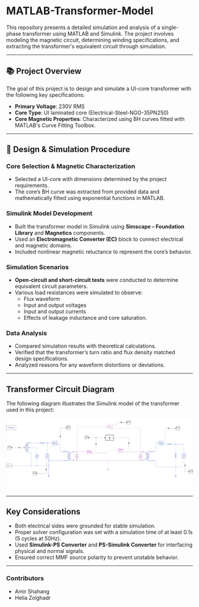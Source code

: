 # MATLAB-Transformer-Model

This repository presents a detailed simulation and analysis of a single-phase transformer using MATLAB and Simulink. The project involves modeling the magnetic circuit, determining winding specifications, and extracting the transformer's equivalent circuit through simulation.

---

## 📚 Project Overview
The goal of this project is to design and simulate a UI-core transformer with the following key specifications:
- **Primary Voltage**: 230V RMS
- **Core Type**: UI laminated core (Electrical-Steel-NGO-35PN250)
- **Core Magnetic Properties**: Characterized using BH curves fitted with MATLAB's Curve Fitting Toolbox.

---

## 📝 Design & Simulation Procedure

### Core Selection & Magnetic Characterization
- Selected a UI-core with dimensions determined by the project requirements.
- The core’s BH curve was extracted from provided data and mathematically fitted using exponential functions in MATLAB.

### Simulink Model Development
- Built the transformer model in Simulink using **Simscape – Foundation Library** and **Magnetics** components.
- Used an **Electromagnetic Converter (EC)** block to connect electrical and magnetic domains.
- Included nonlinear magnetic reluctance to represent the core’s behavior.

### Simulation Scenarios
- **Open-circuit and short-circuit tests** were conducted to determine equivalent circuit parameters.
- Various load resistances were simulated to observe:
  - Flux waveform 
  - Input and output voltages
  - Input and output currents
  - Effects of leakage inductance and core saturation.

### Data Analysis
- Compared simulation results with theoretical calculations.
- Verified that the transformer’s turn ratio and flux density matched design specifications.
- Analyzed reasons for any waveform distortions or deviations.

---

## Transformer Circuit Diagram
The following diagram illustrates the Simulink model of the transformer used in this project:

![Transformer Circuit Diagram](transformer_circuit_diagram.png)

---

##  Key Considerations
- Both electrical sides were grounded for stable simulation.
- Proper solver configuration was set with a simulation time of at least 0.1s (5 cycles at 50Hz).
- Used **Simulink-PS Converter** and **PS-Simulink Converter** for interfacing physical and normal signals.
- Ensured correct MMF source polarity to prevent unstable behavior.

---

### Contributors
- Amir Shahang
- Helia Zolghadr


